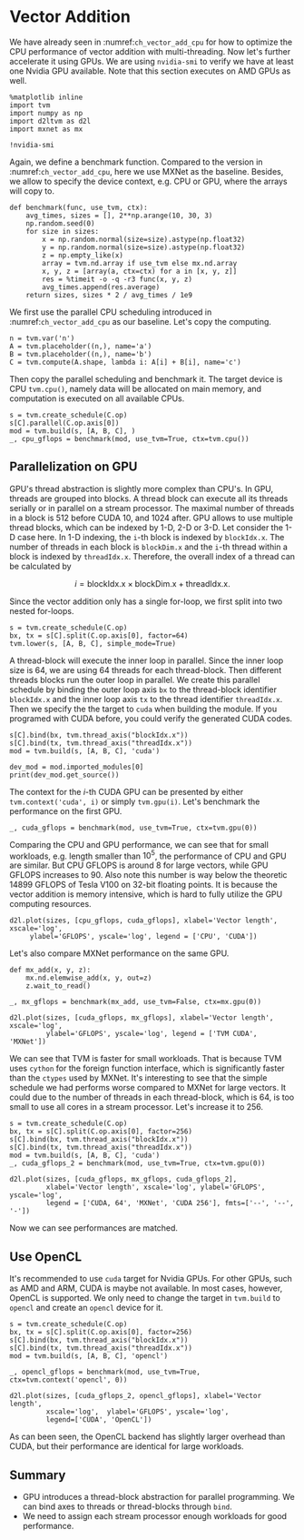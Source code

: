 # Vector Addition

We have already seen in :numref:`ch_vector_add_cpu` for how to optimize the CPU performance of vector addition with multi-threading. Now let's further accelerate it using GPUs. We are using `nvidia-smi` to verify we have at least one Nvidia GPU available. Note that this section executes on AMD GPUs as well.

```{.python .input  n=1}
%matplotlib inline
import tvm
import numpy as np
import d2ltvm as d2l
import mxnet as mx

!nvidia-smi
```

Again, we define a benchmark function. Compared to the version in :numref:`ch_vector_add_cpu`, here we use MXNet as the baseline. Besides, we allow to specify the device context, e.g. CPU or GPU, where the arrays will copy to.

```{.python .input  n=20}
def benchmark(func, use_tvm, ctx):
    avg_times, sizes = [], 2**np.arange(10, 30, 3)
    np.random.seed(0)
    for size in sizes:
        x = np.random.normal(size=size).astype(np.float32)
        y = np.random.normal(size=size).astype(np.float32)
        z = np.empty_like(x)
        array = tvm.nd.array if use_tvm else mx.nd.array
        x, y, z = [array(a, ctx=ctx) for a in [x, y, z]]
        res = %timeit -o -q -r3 func(x, y, z)
        avg_times.append(res.average)
    return sizes, sizes * 2 / avg_times / 1e9
```

We first use the parallel CPU scheduling introduced in :numref:`ch_vector_add_cpu` as our baseline. Let's copy the computing.

```{.python .input  n=27}
n = tvm.var('n')
A = tvm.placeholder((n,), name='a')
B = tvm.placeholder((n,), name='b')
C = tvm.compute(A.shape, lambda i: A[i] + B[i], name='c')
```

Then copy the parallel scheduling and benchmark it. The target device is CPU `tvm.cpu()`, namely data will be allocated on main memory, and computation is executed on all available CPUs.

```{.python .input  n=22}
s = tvm.create_schedule(C.op)
s[C].parallel(C.op.axis[0])
mod = tvm.build(s, [A, B, C], )
_, cpu_gflops = benchmark(mod, use_tvm=True, ctx=tvm.cpu())
```

## Parallelization on GPU

GPU's thread abstraction is slightly more complex than CPU's. In GPU, threads are grouped into blocks. A thread block can execute all its threads serially or in parallel on a stream processor. The maximal number of threads in a block is 512 before CUDA 10, and 1024 after. GPU allows to use multiple thread blocks, which can be indexed by 1-D, 2-D or 3-D. Let consider the 1-D case here. In 1-D indexing, the `i`-th block is indexed by `blockIdx.x`. The number of threads in each block is `blockDim.x` and the `i`-th thread within a block is indexed by `threadIdx.x`. Therefore, the overall index of a thread can be calculated by 

$$i = \text{blockIdx.x} \times \text{blockDim.x} + \text{threadIdx.x}.$$

Since the vector addition only has a single for-loop, we first split into two nested for-loops.

```{.python .input  n=30}
s = tvm.create_schedule(C.op)
bx, tx = s[C].split(C.op.axis[0], factor=64)
tvm.lower(s, [A, B, C], simple_mode=True)
```

A thread-block will execute the inner loop in parallel. Since the inner loop size is 64, we are using 64 threads for each thread-block. Then different threads blocks run the outer loop in parallel. We create this parallel schedule by binding the outer loop axis `bx` to the thread-block identifier `blockIdx.x` and the inner loop axis `tx` to the thread identifier `threadIdx.x`. Then we specify the the target to `cuda` when building the module. If you programed with CUDA before, you could verify the generated CUDA codes.

```{.python .input}
s[C].bind(bx, tvm.thread_axis("blockIdx.x"))
s[C].bind(tx, tvm.thread_axis("threadIdx.x"))
mod = tvm.build(s, [A, B, C], 'cuda')

dev_mod = mod.imported_modules[0]
print(dev_mod.get_source())
```

The context for the $i$-th CUDA GPU can be presented by either `tvm.context('cuda', i)` or simply `tvm.gpu(i)`. Let's benchmark the performance on the first GPU. 

```{.python .input}
_, cuda_gflops = benchmark(mod, use_tvm=True, ctx=tvm.gpu(0))
```

Comparing the CPU and GPU performance, we can see that for small workloads, e.g. length smaller than $10^5$, the performance of CPU and GPU are similar. But CPU GFLOPS is around $8$ for large vectors, while GPU GFLOPS increases to $90$. Also note this number is way below the theoretic $14899$ GFLOPS of Tesla V100 on 32-bit floating points. It is because the vector addition is memory intensive, which is hard to fully utilize the GPU computing resources. 

```{.python .input}
d2l.plot(sizes, [cpu_gflops, cuda_gflops], xlabel='Vector length', xscale='log', 
     ylabel='GFLOPS', yscale='log', legend = ['CPU', 'CUDA'])
```

Let's also compare MXNet performance on the same GPU. 

```{.python .input}
def mx_add(x, y, z):
    mx.nd.elemwise_add(x, y, out=z)
    z.wait_to_read()
    
_, mx_gflops = benchmark(mx_add, use_tvm=False, ctx=mx.gpu(0))

d2l.plot(sizes, [cuda_gflops, mx_gflops], xlabel='Vector length', xscale='log', 
         ylabel='GFLOPS', yscale='log', legend = ['TVM CUDA', 'MXNet'])
```

We can see that TVM is faster for small workloads. That is because TVM uses `cython` for the foreign function interface, which is significantly faster than the `ctypes` used by MXNet. It's interesting to see that the simple schedule we had performs worse compared to MXNet for large vectors. It could due to the number of threads in each thread-block, which is 64, is too small to use all cores in a stream processor. Let's increase it to $256$. 

```{.python .input}
s = tvm.create_schedule(C.op)
bx, tx = s[C].split(C.op.axis[0], factor=256)
s[C].bind(bx, tvm.thread_axis("blockIdx.x"))
s[C].bind(tx, tvm.thread_axis("threadIdx.x"))
mod = tvm.build(s, [A, B, C], 'cuda')
_, cuda_gflops_2 = benchmark(mod, use_tvm=True, ctx=tvm.gpu(0))
```

```{.python .input}
d2l.plot(sizes, [cuda_gflops, mx_gflops, cuda_gflops_2], 
         xlabel='Vector length', xscale='log', ylabel='GFLOPS', yscale='log', 
         legend = ['CUDA, 64', 'MXNet', 'CUDA 256'], fmts=['--', '--', '-'])
```

Now we can see performances are matched. 

## Use OpenCL

It's recommended to use `cuda` target for Nvidia GPUs. For other GPUs, such as AMD and ARM, CUDA is maybe not available. In most cases, however, OpenCL is supported. We only need to change the target in `tvm.build` to `opencl` and create an `opencl` device for it.

```{.python .input  n=5}
s = tvm.create_schedule(C.op)
bx, tx = s[C].split(C.op.axis[0], factor=256)
s[C].bind(bx, tvm.thread_axis("blockIdx.x"))
s[C].bind(tx, tvm.thread_axis("threadIdx.x"))
mod = tvm.build(s, [A, B, C], 'opencl')

_, opencl_gflops = benchmark(mod, use_tvm=True, ctx=tvm.context('opencl', 0))

d2l.plot(sizes, [cuda_gflops_2, opencl_gflops], xlabel='Vector length', 
         xscale='log',  ylabel='GFLOPS', yscale='log', 
         legend=['CUDA', 'OpenCL'])
```

As can been seen, the OpenCL backend has slightly larger overhead than CUDA, but their performance are identical for large workloads.

## Summary

- GPU introduces a thread-block abstraction for parallel programming. We can bind axes to threads or thread-blocks through `bind`.
- We need to assign each stream processor enough workloads for good performance.
